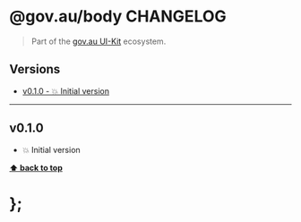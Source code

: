 @gov.au/body CHANGELOG
======================

> Part of the [gov.au UI-Kit](https://github.com/govau/uikit/) ecosystem.


## Versions

* [v0.1.0 - 💥 Initial version](v010)


----------------------------------------------------------------------------------------------------------------------------------------------------------------


## v0.1.0

- 💥 Initial version


**[⬆ back to top](#content)**


# };

